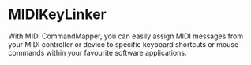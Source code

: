 # MIDIKeyLinker
With MIDI CommandMapper, you can easily assign MIDI messages from your MIDI controller or device to specific keyboard shortcuts or mouse commands within your favourite software applications.

